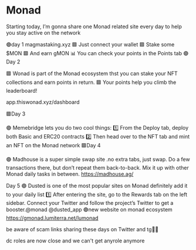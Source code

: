 # Monad
Starting today, I’m gonna share one Monad related site every day to help you stay active on the network

🟣day 1
magmastaking.xyz
🟪 Just connect your wallet
🟪 Stake some $MON
🟪 And earn gMON
📊 You can check your points in the Points tab
🟣Day 2

🟪 Wonad is part of the Monad ecosystem thst  you can stake your NFT collections and earn points in return.
🟪 Your points help you climb the leaderboard!

app.thiswonad.xyz/dashboard

🟪Day 3

🟣 Memebridge lets you do two cool things:
1️⃣ From the Deploy tab, deploy both Basic and ERC20 contracts
2️⃣ Then head over to the NFT tab and mint an NFT on the Monad network
🟪Day 4

🟣 Madhouse is a super simple swap site .no extra tabs, just swap.
Do a few transactions there, but don’t repeat them back-to-back. Mix it up with other Monad daily tasks in between.
https://madhouse.ag/

Day 5
🟣 Dusted is one of the most popular sites on Monad definitely add it to your daily list
1️⃣ After entering the site, go to the Rewards tab on the left sidebar. Connect your Twitter and follow the project’s Twitter to get a booster.@monad @dusted_app
🟣new website on monad ecosystem 
https://gmonad.lumiterra.net/lumonad

be aware of scam links sharing these days on Twitter and tg🤌🏻

dc roles are now close and we can't get anyrole anymore
